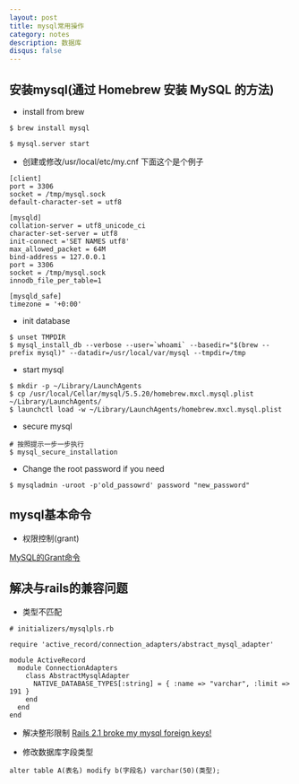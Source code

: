 ```yaml
---
layout: post
title: mysql常用操作
category: notes
description: 数据库
disqus: false
---
```


## 安装mysql(通过 Homebrew 安装 MySQL 的方法)

* install from brew

```
$ brew install mysql

$ mysql.server start
```

* 创建或修改/usr/local/etc/my.cnf 下面这个是个例子

```
[client]
port = 3306
socket = /tmp/mysql.sock
default-character-set = utf8

[mysqld]
collation-server = utf8_unicode_ci
character-set-server = utf8
init-connect ='SET NAMES utf8'
max_allowed_packet = 64M
bind-address = 127.0.0.1
port = 3306
socket = /tmp/mysql.sock
innodb_file_per_table=1

[mysqld_safe]
timezone = '+0:00'
```

* init database

```
$ unset TMPDIR
$ mysql_install_db --verbose --user=`whoami` --basedir="$(brew --prefix mysql)" --datadir=/usr/local/var/mysql --tmpdir=/tmp
```

* start mysql

```
$ mkdir -p ~/Library/LaunchAgents
$ cp /usr/local/Cellar/mysql/5.5.20/homebrew.mxcl.mysql.plist ~/Library/LaunchAgents/
$ launchctl load -w ~/Library/LaunchAgents/homebrew.mxcl.mysql.plist
```

* secure mysql

```
# 按照提示一步一步执行
$ mysql_secure_installation
```

* Change the root password if you need

```
$ mysqladmin -uroot -p'old_passowrd' password "new_password"
```

## mysql基本命令

* 权限控制(grant)

[MySQL的Grant命令](http://www.cnblogs.com/hcbin/archive/2010/04/23/1718379.html)


## 解决与rails的兼容问题

* 类型不匹配   

```
# initializers/mysqlpls.rb

require 'active_record/connection_adapters/abstract_mysql_adapter'

module ActiveRecord
  module ConnectionAdapters
    class AbstractMysqlAdapter
      NATIVE_DATABASE_TYPES[:string] = { :name => "varchar", :limit => 191 }
    end
  end
end
```

* 解决整形限制 [Rails 2.1 broke my mysql foreign keys!](http://blog.smartlogicsolutions.com/2008/06/24/rails-21-broke-my-mysql-foreign-keys/)

* 修改数据库字段类型

```
alter table A(表名) modify b(字段名) varchar(50)(类型);
```